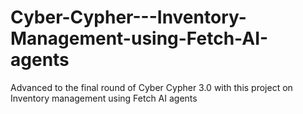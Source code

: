 # Cyber-Cypher---Inventory-Management-using-Fetch-AI-agents
Advanced to the final round of Cyber Cypher 3.0 with this project on Inventory management using Fetch AI agents

